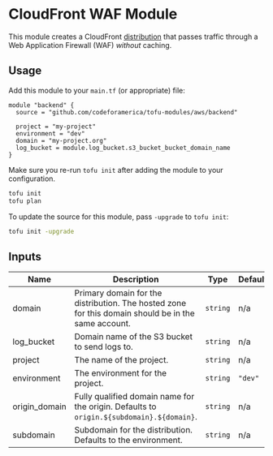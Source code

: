 # CloudFront WAF Module

This module creates a CloudFront [distribution] that passes traffic through a
Web Application Firewall (WAF) _without_ caching.

## Usage

Add this module to your `main.tf` (or appropriate) file:

```hcl
module "backend" {
  source = "github.com/codeforamerica/tofu-modules/aws/backend"

  project = "my-project"
  environment = "dev"
  domain = "my-project.org"
  log_bucket = module.log_bucket.s3_bucket_bucket_domain_name
}
```

Make sure you re-run `tofu init` after adding the module to your configuration.

```bash
tofu init
tofu plan
```

To update the source for this module, pass `-upgrade` to `tofu init`:

```bash
tofu init -upgrade
```

## Inputs

| Name          | Description                                                                                         | Type     | Default | Required |
|---------------|-----------------------------------------------------------------------------------------------------|----------|---------|----------|
| domain        | Primary domain for the distribution. The hosted zone for this domain should be in the same account. | `string` | n/a     | yes      |
| log_bucket    | Domain name of the S3 bucket to send logs to.                                                       | `string` | n/a     | yes      |
| project       | The name of the project.                                                                            | `string` | n/a     | yes      |
| environment   | The environment for the project.                                                                    | `string` | `"dev"` | no       |
| origin_domain | Fully qualified domain name for the origin. Defaults to `origin.${subdomain}.${domain}`.            | `string` | n/a     | no       |
| subdomain     | Subdomain for the distribution. Defaults to the environment.                                        | `string` | n/a     | no       |

[distribution]: https://docs.aws.amazon.com/AmazonCloudFront/latest/DeveloperGuide/distribution-working-with.html
